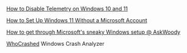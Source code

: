 
[How to Disable Telemetry on Windows 10 and 11](https://www.makeuseof.com/windows-10-11-disable-telemetry)

[How to Set Up Windows 11 Without a Microsoft Account](https://www.howtogeek.com/836157/how-to-use-windows-11-with-a-local-account/)

[How to get through Microsoft's sneaky Windows setup @ AskWoody](https://www.askwoody.com/2024/how-to-get-through-microsofts-sneaky-windows-setup/)

[WhoCrashed](https://www.resplendence.com/whocrashed)
Windows Crash Analyzer
